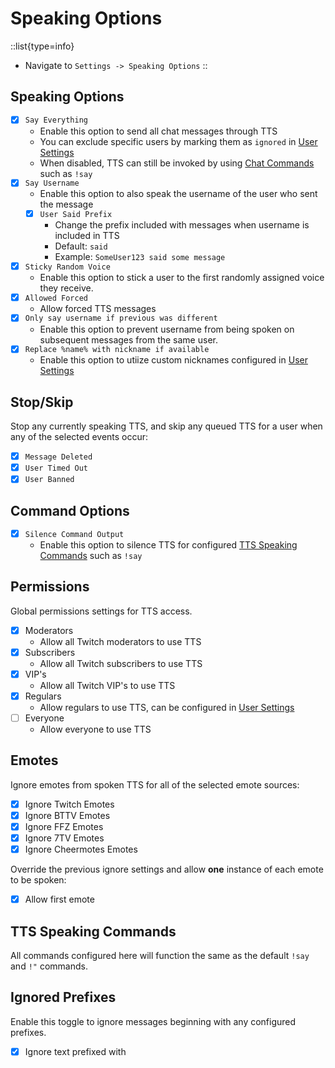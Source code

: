# Speaking Options

::list{type=info}
- Navigate to `Settings -> Speaking Options`
::

## Speaking Options

- [x]  `Say Everything`
    - Enable this option to send all chat messages through TTS
    - You can exclude specific users by marking them as `ignored` in [User Settings](/guide/usage/users)
    - When disabled, TTS can still be invoked by using [Chat Commands](/guide/usage/commands) such as `!say`
- [x]  `Say Username`
    - Enable this option to also speak the username of the user who sent the message
    - [x]  `User Said Prefix`
        - Change the prefix included with messages when username is included in TTS
        - Default: `said`
        - Example: `SomeUser123 said some message`
- [x]  `Sticky Random Voice`
    - Enable this option to stick a user to the first randomly assigned voice they receive.
- [x]  `Allowed Forced`
    - Allow forced TTS messages
- [x]  `Only say username if previous was different`
    - Enable this option to prevent username from being spoken on subsequent messages from the same user.
- [x]  `Replace %name% with nickname if available`
    - Enable this option to utiize custom nicknames configured in [User Settings](/guide/usage/users)

## Stop/Skip

Stop any currently speaking TTS, and skip any queued TTS for a user when any of the selected events occur:

- [x]  `Message Deleted`
- [x]  `User Timed Out`
- [x]  `User Banned`

## Command Options

- [x]  `Silence Command Output`
    - Enable this option to silence TTS for configured [TTS Speaking Commands](#tts-speaking-commands) such as `!say`

## Permissions

Global permissions settings for TTS access.

- [x]  Moderators
    - Allow all Twitch moderators to use TTS
- [x]  Subscribers
    - Allow all Twitch subscribers to use TTS
- [x]  VIP's
    - Allow all Twitch VIP's to use TTS
- [x]  Regulars
    - Allow regulars to use TTS, can be configured in [User Settings](/usage/users)
- [ ]  Everyone
    - Allow everyone to use TTS

## Emotes

Ignore emotes from spoken TTS for all of the selected emote sources:

- [x]  Ignore Twitch Emotes
- [x]  Ignore BTTV Emotes
- [x]  Ignore FFZ Emotes
- [x]  Ignore 7TV Emotes
- [x]  Ignore Cheermotes Emotes

Override the previous ignore settings and allow **one** instance of each emote to be spoken:
- [x]  Allow first emote

## TTS Speaking Commands

All commands configured here will function the same as the default `!say` and `!"` commands.

## Ignored Prefixes

Enable this toggle to ignore messages beginning with any configured prefixes.

- [x]  Ignore text prefixed with
